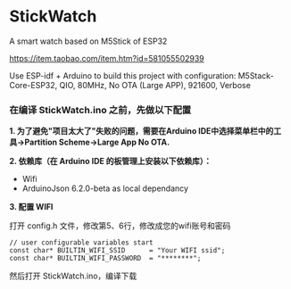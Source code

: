 # StickWatch
A smart watch based on M5Stick of ESP32

https://item.taobao.com/item.htm?id=581055502939



Use ESP-idf + Arduino to build this project with configuration:
M5Stack-Core-ESP32, QIO, 80MHz, No OTA (Large APP), 921600, Verbose

### 在编译 StickWatch.ino 之前，先做以下配置

**1. 为了避免"项目太大了"失败的问题，需要在Arduino IDE中选择菜单栏中的工具->Partition Scheme->Large App No OTA.**

**2. 依赖库（在 Arduino IDE 的板管理上安装以下依赖库）：**
- Wifi
- ArduinoJson 6.2.0-beta as local dependancy

**3. 配置 WIFI**

打开 config.h 文件，修改第5、6行，修改成您的wifi账号和密码

```arduino
// user configurable variables start
const char* BUILTIN_WIFI_SSID      = "Your WIFI ssid";
const char* BUILTIN_WIFI_PASSWORD  = "********";
```
然后打开 StickWatch.ino，编译下载
